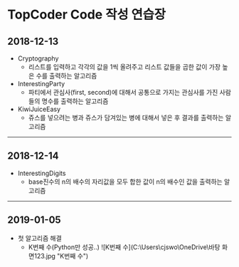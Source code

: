 # TopCoder Code 작성 연습장
## 2018-12-13
* Cryptography
   - 리스트를 입력하고 각각의 값을 1씩 올려주고 리스트 값들을 곱한 값이 가장 높은 수를 출력하는 알고리즘
* InterestingParty
   - 파티에서 관심사(first, second)에 대해서 공통으로 가지는 관심사를 가진 사람들의 명수를 출력하는 알고리즘
* KiwiJuiceEasy
   - 쥬스를 넣으려는 병과 쥬스가 담겨있는 병에 대해서 넣은 후 결과를 출력하는 알고리즘
----------------------------------------------------------------------------
## 2018-12-14
* InterestingDigits
   - base진수의 n의 배수의 자리값을 모두 합한 값이 n의 배수인 값을 출력하는 알고리즘 
----------------------------------------------------------------------------
## 2019-01-05
* 첫 알고리즘 해결
  - K번째 수(Python만 성공..)
  ![K번째 수](C:\Users\cjswo\OneDrive\바탕 화면123.jpg "K번째 수")
